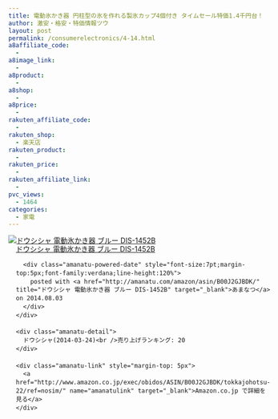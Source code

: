 ```yaml
---
title: 電動氷かき器 円柱型の氷を作れる製氷カップ4個付き タイムセール特価1.4千円台！送料無料！
author: 激安・格安・特価情報ツウ
layout: post
permalink: /consumerelectronics/4-14.html
a8affiliate_code:
  - 
a8image_link:
  - 
a8product:
  - 
a8shop:
  - 
a8price:
  - 
rakuten_affiliate_code:
  - 
rakuten_shop:
  - 楽天店
rakuten_product:
  - 
rakuten_price:
  - 
rakuten_affiliate_link:
  - 
pvc_views:
  - 1464
categories:
  - 家電
---
```

<div class="amanatu-box" style="margin-bottom:0px;">
  <div class="amanatu-image" style="float:left;">
    <a href="http://www.amazon.co.jp/exec/obidos/ASIN/B00J2GJBDK/tokkajohotsu-22/ref=nosim/" name="amanatulink" target="_blank"><img src="http://i1.wp.com/ecx.images-amazon.com/images/I/41zF%2BNGf2-L._SL160_.jpg?w=546" alt="ドウシシャ 電動氷かき器 ブルー DIS-1452B" style="border: none;" data-recalc-dims="1" /></a>
  </div>
  
  <div class="amanatu-info" style="float:left;margin-left:15px;line-height:120%">
    <div class="amanatu-name" style="margin-bottom:10px;line-height:120%">
      <a href="http://www.amazon.co.jp/exec/obidos/ASIN/B00J2GJBDK/tokkajohotsu-22/ref=nosim/" name="amanatulink" target="_blank">ドウシシャ 電動氷かき器 ブルー DIS-1452B</a> 
      
      <div class="amanatu-powered-date" style="font-size:7pt;margin-top:5px;font-family:verdana;line-height:120%">
        posted with <a href="http://amanatu.com/amazon/asin/B00J2GJBDK/" title="ドウシシャ 電動氷かき器 ブルー DIS-1452B" target="_blank">あまなつ</a> on 2014.08.03
      </div>
    </div>
    
    <div class="amanatu-detail">
      ドウシシャ(2014-03-24)<br />売り上げランキング: 20
    </div>
    
    <div class="amanatu-link" style="margin-top: 5px">
      <a href="http://www.amazon.co.jp/exec/obidos/ASIN/B00J2GJBDK/tokkajohotsu-22/ref=nosim/" name="amanatulink" target="_blank">Amazon.co.jp で詳細を見る</a>
    </div>
  </div>
  
  <div class="amanatu-footer" style="clear: left">
  </div>
</div>
